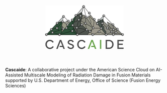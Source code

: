 <h1 align="center">
<img src="https://raw.githubusercontent.com/cascaide-project/cascaide/main/doc/cascaide_logo.svg" width="250">
</h1><br>

**Cascaide**: A collaborative project under the American Science Cloud on
AI-Assisted Multiscale Modeling of Radiation Damage in Fusion Materials
supported by U.S. Department of Energy, Office of Science (Fusion Energy
Sciences)
